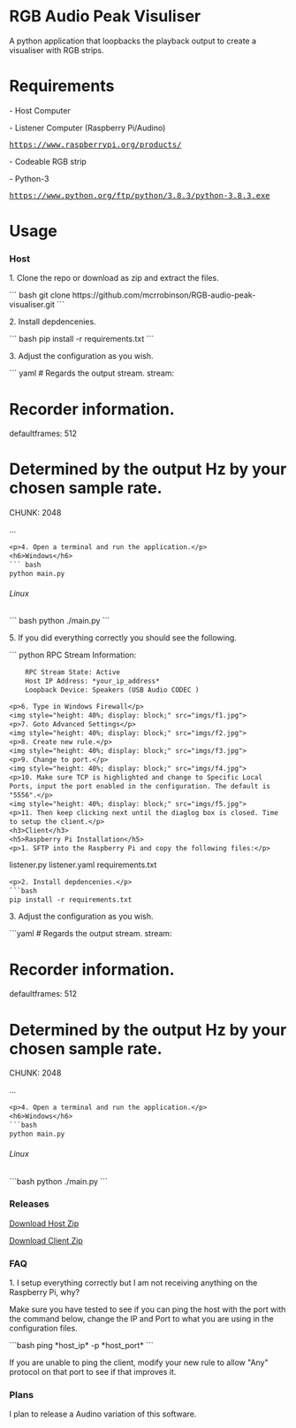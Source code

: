# RGB Audio Peak Visuliser
<p>A python application that loopbacks the playback output to create a visualiser with RGB strips.</p>

<h1>Requirements</h1>
<p>- Host Computer</p>
<p>- Listener Computer (Raspberry Pi/Audino)</p>
<pre><a href="https://www.raspberrypi.org/products/">https://www.raspberrypi.org/products/</a></pre>
<p>- Codeable RGB strip
<p>- Python-3</p>
<pre><a href="https://www.python.org/ftp/python/3.8.3/python-3.8.3.exe">https://www.python.org/ftp/python/3.8.3/python-3.8.3.exe</a></pre>
<h1>Usage</h1>
<h3>Host</h3>
<p>1. Clone the repo or download as zip and extract the files.</p>
```
bash
git clone https://github.com/mcrrobinson/RGB-audio-peak-visualiser.git
```
<p>2. Install depdencenies.</p>
```
bash
pip install -r requirements.txt
```
<p>3. Adjust the configuration as you wish.</p>
```
yaml
# Regards the output stream.
stream:

  # Recorder information.
  defaultframes: 512

  # Determined by the output Hz by your chosen sample rate.
  CHUNK: 2048

...
```
<p>4. Open a terminal and run the application.</p>
<h6>Windows</h6>
``` bash
python main.py
```
<h6>Linux</h6>
``` bash
python ./main.py
```
<p>5. If you did everything correctly you should see the following.</p>
``` python
RPC Stream Information:

        RPC Stream State: Active
        Host IP Address: *your_ip_address*
        Loopback Device: Speakers (USB Audio CODEC )
```
<p>6. Type in Windows Firewall</p>
<img style="height: 40%; display: block;" src="imgs/f1.jpg">
<p>7. Goto Advanced Settings</p>
<img style="height: 40%; display: block;" src="imgs/f2.jpg">
<p>8. Create new rule.</p>
<img style="height: 40%; display: block;" src="imgs/f3.jpg">
<p>9. Change to port.</p>
<img style="height: 40%; display: block;" src="imgs/f4.jpg">
<p>10. Make sure TCP is highlighted and change to Specific Local Ports, input the port enabled in the configuration. The default is "5556".</p>
<img style="height: 40%; display: block;" src="imgs/f5.jpg">
<p>11. Then keep clicking next until the diaglog box is closed. Time to setup the client.</p>
<h3>Client</h3>
<h5>Raspberry Pi Installation</h5>
<p>1. SFTP into the Raspberry Pi and copy the following files:</p>
```
listener.py
listener.yaml
requirements.txt
```
<p>2. Install depdencenies.</p>
```bash
pip install -r requirements.txt
```
<p>3. Adjust the configuration as you wish.</p>
```yaml
# Regards the output stream.
stream:

  # Recorder information.
  defaultframes: 512

  # Determined by the output Hz by your chosen sample rate.
  CHUNK: 2048

...
```
<p>4. Open a terminal and run the application.</p>
<h6>Windows</h6>
```bash
python main.py
```
<h6>Linux</h6>
```bash
python ./main.py
```
<h3>Releases</h3>
<p><a id="raw-url" href="https://raw.githubusercontent.com/mcrrobinson/RGB-audio-peak-visualiser/master/main.py">Download Host Zip</a></p>
<p><a id="raw-url" href="https://raw.githubusercontent.com/mcrrobinson/RGB-audio-peak-visualiser/master/listener.py">Download Client Zip</a></p>
<h3>FAQ</h3>
<p>1. I setup everything correctly but I am not receiving anything on the Raspberry Pi, why?</p>
<p>Make sure you have tested to see if you can ping the host with the port with the command below, change the IP and Port to what you are using in the configuration files.</p>
```bash
ping *host_ip* -p *host_port*
```
<p>If you are unable to ping the client, modify your new rule to allow "Any" protocol on that port to see if that improves it.</p>
<h3>Plans</h3>
<p>I plan to release a Audino variation of this software.</p>

